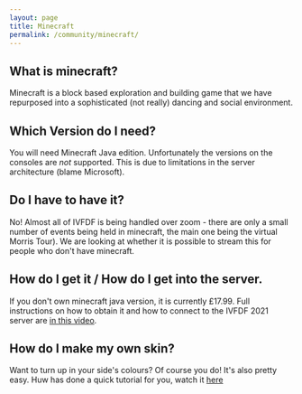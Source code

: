 ```yaml
---
layout: page
title: Minecraft
permalink: /community/minecraft/
---
```


## What is minecraft?
Minecraft is a block based exploration and building game that we have repurposed into a sophisticated (not really) dancing and social environment.

## Which Version do I need?
You will need Minecraft Java edition. Unfortunately the versions on the consoles are _not_ supported. This is due to limitations in the server architecture (blame Microsoft).

## Do I have to have it?
No! Almost all of IVFDF is being handled over zoom - there are only a small number of events being held in minecraft, the main one being the virtual Morris Tour). We are looking at whether it is possible to stream this for people who don't have minecraft.

## How do I get it / How do I get into the server.
If you don't own minecraft java version, it is currently £17.99. Full instructions on how to obtain it and how to connect to the IVFDF 2021 server are [in this video](https://youtu.be/caN-RrGv94Q).

## How do I make my own skin?
Want to turn up in your side's colours? Of course you do! It's also pretty easy. Huw has done a quick tutorial for you, watch it [here](https://youtu.be/yEpn2X_Ycmc)
